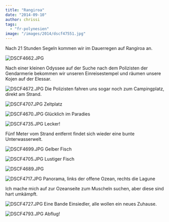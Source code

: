 ```yaml
---
title: "Rangiroa"
date: "2014-09-10"
author: chrissi
tags: 
  - "fr-polynesien"
image: "/images/2014/dscf47551.jpg"
---
```


Nach 21 Stunden Segeln kommen wir im Dauerregen auf Rangiroa an.

![DSCF4662.JPG](/images/2014/dscf4662.jpg)

Nach einer kleinen Odyssee auf der Suche nach dem Polizisten der Gendarmerie bekommen wir unseren Einreisestempel und räumen unsere Kojen auf der Elessar.

![DSCF4672.JPG](/images/2014/dscf4672.jpg) Die Polizisten fahren uns sogar noch zum Campingplatz, direkt am Strand.

![DSCF4707.JPG](/images/2014/dscf4707.jpg) Zeltplatz

![DSCF4670.JPG](/images/2014/dscf4670.jpg) Glücklich im Paradies

![DSCF4735.JPG](/images/2014/dscf4735.jpg) Lecker!

Fünf Meter vom Strand entfernt findet sich wieder eine bunte Unterwasserwelt.

![DSCF4699.JPG](/images/2014/dscf4699.jpg) Gelber Fisch

![DSCF4705.JPG](/images/2014/dscf4705.jpg) Lustiger Fisch

![DSCF4689.JPG](/images/2014/dscf4689.jpg)

![DSCF4717.JPG](/images/2014/dscf4717.jpg) Panorama, links der offene Ozean, rechts die Lagune

Ich mache mich auf zur Ozeanseite zum Muscheln suchen, aber diese sind hart umkämpft.

![DSCF4727.JPG](/images/2014/dscf4727.jpg) Eine Bande Einsiedler, alle wollen ein neues Zuhause.

![DSCF4793.JPG](/images/2014/dscf4793.jpg) Abflug!
